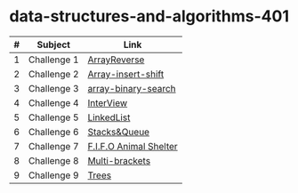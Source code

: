 # data-structures-and-algorithms-401

|#|Subject|Link|
|-----|--------|--------|
|1   |Challenge 1|[ArrayReverse](./Challenge/ArrayReverse)|
|2   |Challenge 2|[Array-insert-shift](./Challenge/Array-insert-shift)|
|3   |Challenge 3|[array-binary-search](./Challenge/array-binary-search)|
|4   |Challenge 4|[InterView](./Challenge/InterView)|
|5   |Challenge 5|[LinkedList](./app)|
|6   |Challenge 6|[Stacks&Queue](./Stack-Queue)|
|7   |Challenge 7|[F.I.F.O Animal Shelter](./Stack-Queue)|
|8   |Challenge 8|[Multi-brackets](./Stack-Queue/app/src/main/java/stack/Queue/multiBrackets)|
|9   |Challenge 9|[Trees](./Challenge/app)|

